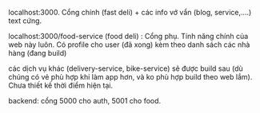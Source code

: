 localhost:3000. Cổng chính (fast deli) + các info vớ vẩn (blog, service,....) text cứng.

localhost:3000/food-service (food deli) : Cổng phụ. Tính năng chính của web này luôn. Có profile cho user (đã xong)
kèm theo danh sách các nhà hàng (đang build)

các dịch vụ khác (delivery-service, bike-service) sẽ được build sau (dù chúng có vẻ phù hợp khi làm app hơn, và ko
phù hợp build theo web lắm). Chưa thiết kế thời điểm hiện tại.

backend: cổng 5000 cho auth, 5001 cho food.
